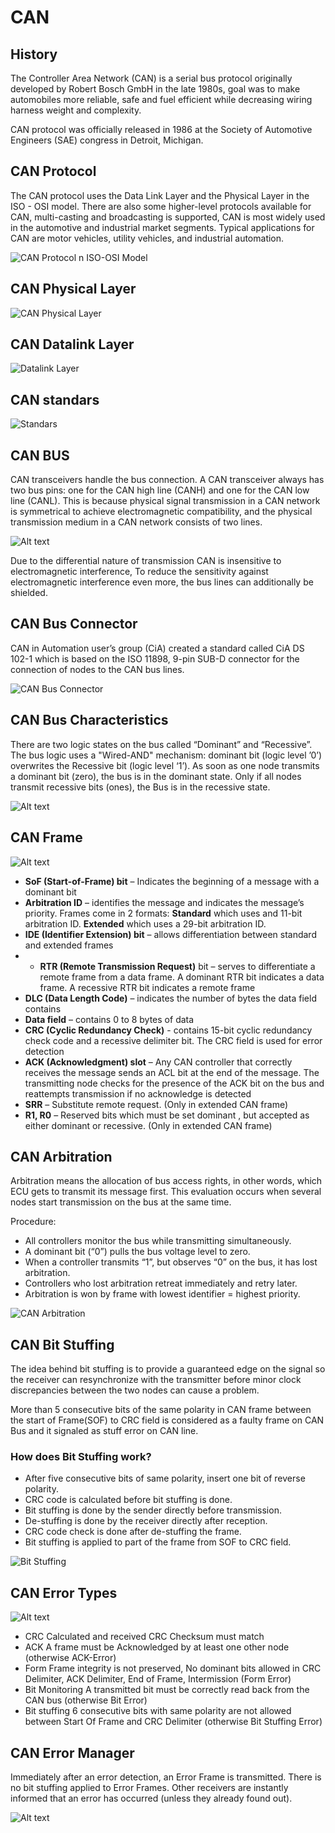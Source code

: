 # CAN

## History
The Controller Area Network (CAN) is a serial bus protocol originally developed by Robert Bosch GmbH in the late 1980s, goal was to make automobiles more reliable, safe and fuel efficient while decreasing wiring harness weight and complexity.

CAN protocol was officially released in 1986 at the Society of Automotive Engineers (SAE) congress in Detroit, Michigan.

## CAN Protocol 

The CAN protocol uses the Data Link Layer and the Physical Layer in the ISO - OSI model. There are also some higher-level protocols available for CAN, multi-casting and broadcasting is supported, CAN is most widely used in the automotive and industrial market segments. Typical applications for CAN are motor vehicles, utility vehicles, and industrial automation. 

![CAN Protocol n ISO-OSI Model](./media/image-1.png)

## CAN Physical Layer

![CAN Physical Layer](./media/image-2.png)

## CAN Datalink Layer

![Datalink Layer](./media/image-3.png)

## CAN standars

![Standars](./media/image-4.png)

## CAN BUS
CAN transceivers handle the bus connection. A CAN transceiver always has two bus pins: one for the CAN high line (CANH) and one for the CAN low line (CANL). This is because physical signal transmission in a CAN network is symmetrical to achieve electromagnetic compatibility, and the physical transmission medium in a CAN network consists of two lines.

![Alt text](./media/image-5.png)

Due to the differential nature of transmission CAN is insensitive to electromagnetic interference, To reduce the sensitivity against electromagnetic interference even more, the bus lines can additionally be shielded.

## CAN Bus Connector

CAN in Automation user’s group (CiA) created a standard called CiA DS 102-1 which is based on the ISO 11898, 9-pin SUB-D connector for the connection of nodes to the CAN bus lines.


![CAN Bus Connector](./media/image-6.png)

## CAN Bus Characteristics

There are two logic states on the bus called “Dominant” and “Recessive”.
The bus logic uses a "Wired-AND" mechanism:
dominant bit (logic level ’0’) overwrites the Recessive bit (logic level ‘1’).
As soon as one node transmits a dominant bit (zero), the bus is in the dominant state.
Only if all nodes transmit recessive bits (ones), the Bus is in the recessive state.

![Alt text](./media/image-7.png)

## CAN Frame

![Alt text](./media/image-8.png)

- **SoF (Start-of-Frame) bit** – Indicates the beginning  of a message with a dominant bit
- **Arbitration ID** – identifies the message and indicates the message’s priority. Frames come in 2 formats:
    **Standard** which uses and 11-bit arbitration ID.
    **Extended** which uses a 29-bit arbitration ID.
- **IDE (Identifier Extension) bit** – allows differentiation between standard and extended frames
- - **RTR (Remote Transmission Request)** bit – serves to differentiate a remote frame from a data frame. A dominant RTR bit indicates a data frame. A recessive RTR bit indicates a remote frame
- **DLC (Data Length Code)** – indicates the number of bytes the data field contains
- **Data field** – contains 0 to 8 bytes of data
- **CRC (Cyclic Redundancy Check)** -  contains 15-bit cyclic redundancy check code and a recessive delimiter bit. The CRC field is used for error detection
- **ACK (Acknowledgment) slot** – Any CAN controller that correctly receives the message sends an ACL bit  at the end of the message. The transmitting node checks for the presence of the ACK bit on the bus and reattempts transmission if no acknowledge is detected
- **SRR** – Substitute remote request. (Only in extended CAN frame)
- **R1, R0** – Reserved bits which must be set dominant , but accepted as either dominant or recessive. (Only in extended CAN frame)

## CAN Arbitration

Arbitration means the allocation of bus access rights, in other words, which ECU gets to transmit its message first. This evaluation occurs when several nodes start transmission on the bus at the same time.

Procedure:
- All controllers monitor the bus while transmitting simultaneously.
- A dominant bit (“0”) pulls the bus voltage level to zero.
- When a controller transmits “1”, but observes “0” on the bus, it has lost arbitration.
- Controllers who lost arbitration retreat immediately and retry later.
- Arbitration is won by frame with lowest identifier = highest priority.

![CAN Arbitration](./media/image-9.png)

## CAN Bit Stuffing 

The idea behind bit stuffing is to provide a guaranteed edge on the signal so the receiver can resynchronize with the transmitter before minor clock discrepancies between the two nodes can cause a problem.

More than 5 consecutive bits of the same polarity in CAN frame between the start of Frame(SOF) to CRC field is considered as a faulty frame on CAN Bus and it signaled as stuff error on CAN line.

### How does Bit Stuffing work?
- After five consecutive bits of same polarity, insert one bit of reverse polarity.
- CRC code is calculated before bit stuffing is done.
- Bit stuffing is done by the sender directly before transmission.
- De-stuffing is done by the receiver directly after reception.
- CRC code check is done after de-stuffing the frame.
- Bit stuffing is applied to part of the frame from SOF to CRC field.


![Bit Stuffing ](./media/image-10.png)


## CAN Error Types

![Alt text](./media/image-11.png)

- CRC            Calculated and received CRC Checksum must match
- ACK            A frame must be Acknowledged by at least one other node (otherwise ACK-Error)
- Form           Frame integrity is not preserved, No dominant bits allowed in CRC Delimiter, ACK Delimiter, End of Frame, Intermission (Form Error)
- Bit Monitoring A transmitted bit must be correctly read back from the CAN bus (otherwise Bit Error) 
- Bit stuffing   6 consecutive bits with same polarity are not allowed between Start Of Frame and CRC Delimiter (otherwise Bit Stuffing Error)

## CAN Error Manager
Immediately after an error detection, an Error Frame is transmitted.
There is no bit stuffing applied to Error Frames.
Other receivers are instantly informed that an error has occurred (unless they already found out).

![Alt text](./media/image-12.png)



